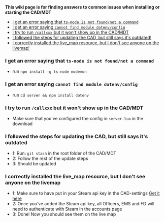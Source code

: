 **This wiki page is for finding answers to common issues when installing or starting the CAD/MDT**

- [I get an error saying that `ts-node is not found/not a command`](#i-get-an-error-saying-that-ts-node-is-not-foundnot-a-command)
- [I get an error saying `cannot find module dotenv/config`](#i-get-an-error-saying-cannot-find-module-dotenvconfig)
- [I try to run `/callxxx` but it won't show up in the CAD/MDT](#i-try-to-run-callxxx-but-it-wont-show-up-in-the-cadmdt)
- [I followed the steps for updating the CAD, but still says it's outdated!](#i-followed-the-steps-for-updating-the-cad-but-still-says-its-outdated)
- [I correctly installed the live_map resource, but I don't see anyone on the livemap!](#i-followed-the-steps-for-updating-the-cad-but-still-says-its-outdated)

### I get an error saying that `ts-node is not found/not a command`

- run `npm install -g ts-node nodemon`

### I get an error saying `cannot find module dotenv/config`

- run `cd server && npm install dotenv`

### I try to run `/callxxx` but it won't show up in the CAD/MDT

- Make sure that you've configured the config in `server.lua` in the download

### I followed the steps for updating the CAD, but still says it's outdated

- 1: Run: `git stash` in the root folder of the CAD/MDT
- 2: Follow the rest of the update steps
- 3: Should be updated

### I correctly installed the live_map resource, but I don't see anyone on the livemap

- 1: Make sure to have put in your Steam api key in the CAD-settings [Get it here](https://steamcommunity.com/dev/apikey)
- 2: Once you've added the Steam api key, all Officers, EMS and FD will need to authenticate with Steam in the accounts page
- 3: Done! Now you should see them on the live map
